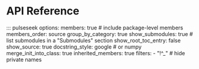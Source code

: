 

# API Reference


::: pulseseek
    options:
      members: true                 # include package-level members
      members_order: source
      group_by_category: true
      show_submodules: true         # list submodules in a "Submodules" section
      show_root_toc_entry: false
      show_source: true
      docstring_style: google       # or numpy
      merge_init_into_class: true
      inherited_members: true
      filters:
        - "!^_"                     # hide private names
